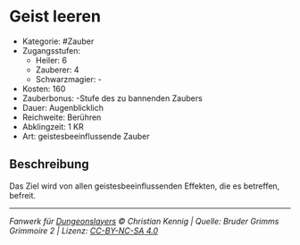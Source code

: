 # Geist leeren

- Kategorie: #Zauber
- Zugangsstufen:
  - Heiler: 6
  - Zauberer: 4
  - Schwarzmagier: -
- Kosten: 160
- Zauberbonus: -Stufe des zu bannenden Zaubers
- Dauer: Augenblicklich
- Reichweite: Berühren
- Abklingzeit: 1 KR
- Art: geistesbeeinflussende Zauber

## Beschreibung

Das Ziel wird von allen geistesbeeinflussenden Effekten, die es betreffen, befreit.

---

_Fanwerk für [Dungeonslayers](https://www.dungeonslayers.net/) © Christian Kennig | Quelle: Bruder Grimms Grimmoire 2 | Lizenz: [CC-BY-NC-SA 4.0](https://creativecommons.org/licenses/by-nc-sa/4.0/deed.de)_
